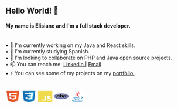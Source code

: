 ### <h2><b>Hello World! 👋 </b></h2>

<h4>My name is Elisiane and I'm a full stack developer. </h4>
<br/>
• 🔭 I’m currently working on my Java and React skills. <br/>
• 🌱 I’m currently studying Spanish.<br/>
• 👯 I’m looking to collaborate on PHP and Java open source projects.<br/>
• 📫 You can reach me: <a href="https://www.linkedin.com/in/elisiane-moura-80a9031a1/">Linkedin </a> | <a href="mailto:lihmooura@gmail.com"> Email </a><br/>
• ⚡ You can see some of my projects on my <a href="https://portfolio-elisiane-moura.web.app/" target="_blank"> portfólio </a>. 
<br/>
<br/>
 <div>
   <div style="display: inline_block"><br>
     <img align="center" alt="HTML" height="30" width="40" src="https://raw.githubusercontent.com/devicons/devicon/master/icons/html5/html5-original.svg">
  <img align="center" alt="CSS" height="30" width="40" src="https://raw.githubusercontent.com/devicons/devicon/master/icons/css3/css3-original.svg">
   <img align="center" alt="JS" height="30" width="40" src="https://raw.githubusercontent.com/devicons/devicon/master/icons/javascript/javascript-plain.svg">
    <img align="center" alt="PHP" height="30" width="40" src="https://raw.githubusercontent.com/devicons/devicon/master/icons/php/php-original.svg">
    <img align="center" alt="JAVA" height="30" width="40" src="https://raw.githubusercontent.com/devicons/devicon/master/icons/java/java-original.svg">    
</div>
<br> 

